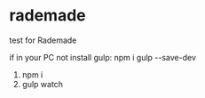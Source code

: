 # rademade
test for Rademade

if in your PC not install gulp: npm i gulp --save-dev

1. npm i
2. gulp watch


